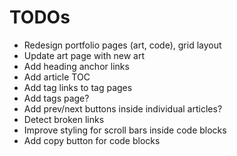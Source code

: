 # TODOs

- Redesign portfolio pages (art, code), grid layout
- Update art page with new art
- Add heading anchor links
- Add article TOC
- Add tag links to tag pages
- Add tags page?
- Add prev/next buttons inside individual articles?
- Detect broken links
- Improve styling for scroll bars inside code blocks
- Add copy button for code blocks
